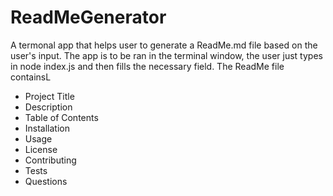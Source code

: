 # ReadMeGenerator

A termonal app that helps user to generate a ReadMe.md file based on the user's input. The app is to be ran in the terminal window, the user just types in node index.js and then fills the necessary field. The ReadMe file containsL
- Project Title
- Description
- Table of Contents
- Installation
- Usage
- License
- Contributing
- Tests
- Questions
